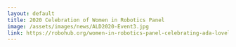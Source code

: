 ```yaml
---
layout: default
title: 2020 Celebration of Women in Robotics Panel
image: /assets/images/news/ALD2020-Event3.jpg
link: https://robohub.org/women-in-robotics-panel-celebrating-ada-lovelace-day/
---
```

